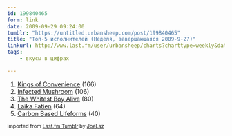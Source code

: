 ```yaml
---
id: 199840465
form: link
date: 2009-09-29 09:24:00
tumblr: "https://untitled.urbansheep.com/post/199840465"
title: "Топ-5 исполнителей (Неделя, завершающаяся 2009-9-27)"
linkurl: http://www.last.fm/user/urbansheep/charts?charttype=weekly&date_to=1254052800
tags:
    - вкусы в цифрах

---
```

<ol><li>
<a rel="nofollow" target="_blank" href="http://www.last.fm/music/Kings+of+Convenience">Kings of Convenience</a>&nbsp;(166)</li>
<li>
<a rel="nofollow" target="_blank" href="http://www.last.fm/music/Infected+Mushroom">Infected Mushroom</a>&nbsp;(106)</li>
<li>
<a rel="nofollow" target="_blank" href="http://www.last.fm/music/The+Whitest+Boy+Alive">The Whitest Boy Alive</a>&nbsp;(80)</li>
<li>
<a rel="nofollow" target="_blank" href="http://www.last.fm/music/Laika+Fatien">Laika Fatien</a>&nbsp;(64)</li>
<li>
<a rel="nofollow" target="_blank" href="http://www.last.fm/music/Carbon+Based+Lifeforms">Carbon Based Lifeforms</a>&nbsp;(40)</li>
</ol><p><small>Imported from <a rel="nofollow" target="_blank" href="http://joelaz.com/post/23488847/last-fm-tumblr-weekly-top-artists">Last.fm Tumblr</a> by <a rel="nofollow" target="_blank" href="http://joelaz.com">JoeLaz</a></small></p>
